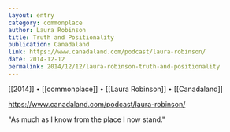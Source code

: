 ```yaml
---
layout: entry
category: commonplace
author: Laura Robinson
title: Truth and Positionality
publication: Canadaland
link: https://www.canadaland.com/podcast/laura-robinson/
date: 2014-12-12
permalink: 2014/12/12/laura-robinson-truth-and-positionality
---
```


[[2014]] • [[commonplace]] • [[Laura Robinson]] • [[Canadaland]]

https://www.canadaland.com/podcast/laura-robinson/

"As much as I know from the place I now stand." 